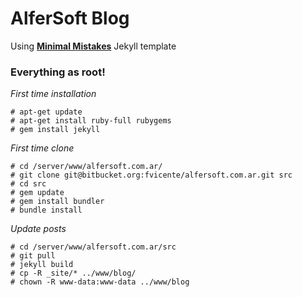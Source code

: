 # AlferSoft Blog

Using **[Minimal Mistakes](http://mmistakes.github.io/minimal-mistakes)** Jekyll template

### Everything as root!

*First time installation*

```
# apt-get update
# apt-get install ruby-full rubygems
# gem install jekyll
```

*First time clone*

```
# cd /server/www/alfersoft.com.ar/
# git clone git@bitbucket.org:fvicente/alfersoft.com.ar.git src
# cd src
# gem update
# gem install bundler
# bundle install
```

*Update posts*

```
# cd /server/www/alfersoft.com.ar/src
# git pull
# jekyll build
# cp -R _site/* ../www/blog/
# chown -R www-data:www-data ../www/blog
```
